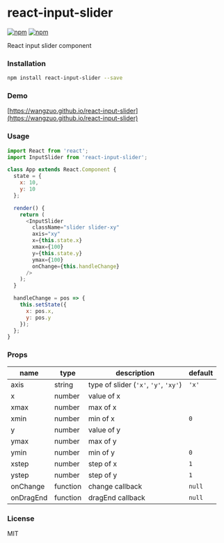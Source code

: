 # react-input-slider
[![npm](https://img.shields.io/npm/v/react-input-slider.svg)](https://www.npmjs.com/package/react-input-slider)
[![npm](https://img.shields.io/npm/dm/react-input-slider.svg)](https://www.npmjs.com/package/react-input-slider)

React input slider component

### Installation
``` sh
npm install react-input-slider --save
```

### Demo
[https://wangzuo.github.io/react-input-slider](https://wangzuo.github.io/react-input-slider)

### Usage
``` javascript
import React from 'react';
import InputSlider from 'react-input-slider';

class App extends React.Component {
  state = {
    x: 10,
    y: 10
  };

  render() {
    return (
      <InputSlider
        className="slider slider-xy"
        axis="xy"
        x={this.state.x}
        xmax={100}
        y={this.state.y}
        ymax={100}
        onChange={this.handleChange}
      />
    );
  }

  handleChange = pos => {
    this.setState({
      x: pos.x,
      y: pos.y
    });
  };
}
```
### Props
|name |type   | description | default
|-----|----   | ----------  | -------
|axis |string | type of slider (`'x'`, `'y'`, `'xy'`)| `'x'`
|x    |number | value of x  ||
|xmax |number | max of x    ||
|xmin |number | min of x    | `0`
|y    |number | value of y  ||
|ymax |number | max of y    ||
|ymin |number | min of y    | `0`
|xstep|number | step of x    | `1`
|ystep|number | step of y    | `1`
|onChange|function|change callback|`null`
|onDragEnd|function|dragEnd callback|`null`

### License
MIT
